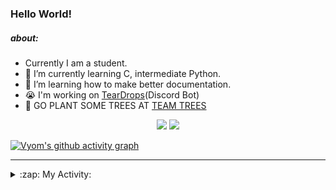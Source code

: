 ### Hello World!

##### about:
- Currently I am a student.
- 🌱 I’m currently learning C, intermediate Python.
- 🌱 I’m learning how to make better documentation.
- 😭 I'm working on [TearDrops](https://github.com/Vyvy-vi/TearDrops)(Discord Bot)
- 🌱 GO PLANT SOME TREES AT [TEAM TREES](https://teamtrees.org/)

<p align="center">
  <a href="https://twitter.com/Vyvy_viM"><img target="_blank" src="https://img.shields.io/badge/twitter%20@Vyvy_viM-0D95E8?style=for-the-badge&logo=twitter&logoColor=white"/></a> 
  <a href="https://vyvy-vi.github.io/portfolio"><img target="_blank" src="https://img.shields.io/badge/-I%27m_craving_for_open_source-green?style=for-the-badge&logo=github&logoColor=black"/></a> 
</p>

[![Vyom's github activity graph](https://activity-graph.herokuapp.com/graph?username=Vyvy-vi)](https://github.com/ashutosh00710/github-readme-activity-graph)

---
<details>
  <summary>:zap: My Activity:</summary>
  
<!--START_SECTION:waka-->
**I'm a Night 🦉** 

```text
🌞 Morning    27 commits     █░░░░░░░░░░░░░░░░░░░░░░░░   4.84% 
🌆 Daytime    143 commits    ██████░░░░░░░░░░░░░░░░░░░   25.63% 
🌃 Evening    238 commits    ██████████░░░░░░░░░░░░░░░   42.65% 
🌙 Night      150 commits    ██████░░░░░░░░░░░░░░░░░░░   26.88%

```
📅 **I'm Most Productive on Sunday** 

```text
Monday       93 commits     ████░░░░░░░░░░░░░░░░░░░░░   16.67% 
Tuesday      93 commits     ████░░░░░░░░░░░░░░░░░░░░░   16.67% 
Wednesday    70 commits     ███░░░░░░░░░░░░░░░░░░░░░░   12.54% 
Thursday     90 commits     ████░░░░░░░░░░░░░░░░░░░░░   16.13% 
Friday       34 commits     █░░░░░░░░░░░░░░░░░░░░░░░░   6.09% 
Saturday     77 commits     ███░░░░░░░░░░░░░░░░░░░░░░   13.8% 
Sunday       101 commits    ████░░░░░░░░░░░░░░░░░░░░░   18.1%

```


📊 **This Week I Spent My Time On** 

```text
🔥 Editors: 
Vim                      9 hrs 42 mins       █████████████████████████   100.0%

🐱‍💻 Projects: 
Shepherd-bot             6 hrs 34 mins       █████████████████░░░░░░░░   67.63% 
MLH-bot                  2 hrs 13 mins       █████░░░░░░░░░░░░░░░░░░░░   22.9% 
TEC-Discord-Automation   26 mins             █░░░░░░░░░░░░░░░░░░░░░░░░   4.55% 
Unknown Project          20 mins             █░░░░░░░░░░░░░░░░░░░░░░░░   3.56% 
TearDrops                4 mins              ░░░░░░░░░░░░░░░░░░░░░░░░░   0.71%

```


 Last Updated on 06/07/2021
<!--END_SECTION:waka-->
</details>
